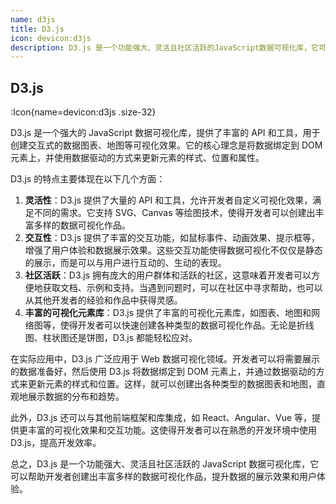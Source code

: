 ```yaml
---
name: d3js
title: D3.js
icon: devicon:d3js
description: D3.js 是一个功能强大、灵活且社区活跃的JavaScript数据可视化库，它可以帮助开发者创建出丰富多样的数据可视化作品，提升数据的展示效果和用户体验。
---
```


## D3.js

:Icon{name=devicon:d3js .size-32}

D3.js 是一个强大的 JavaScript 数据可视化库，提供了丰富的 API 和工具，用于创建交互式的数据图表、地图等可视化效果。它的核心理念是将数据绑定到 DOM 元素上，并使用数据驱动的方式来更新元素的样式、位置和属性。

D3.js 的特点主要体现在以下几个方面：

1. **灵活性**：D3.js 提供了大量的 API 和工具，允许开发者自定义可视化效果，满足不同的需求。它支持 SVG、Canvas 等绘图技术，使得开发者可以创建出丰富多样的数据可视化作品。
2. **交互性**：D3.js 提供了丰富的交互功能，如鼠标事件、动画效果、提示框等，增强了用户体验和数据展示效果。这些交互功能使得数据可视化不仅仅是静态的展示，而是可以与用户进行互动的、生动的表现。
3. **社区活跃**：D3.js 拥有庞大的用户群体和活跃的社区，这意味着开发者可以方便地获取文档、示例和支持。当遇到问题时，可以在社区中寻求帮助，也可以从其他开发者的经验和作品中获得灵感。
4. **丰富的可视化元素库**：D3.js 提供了丰富的可视化元素库，如图表、地图和网络图等，使得开发者可以快速创建各种类型的数据可视化作品。无论是折线图、柱状图还是饼图，D3.js 都能轻松应对。

在实际应用中，D3.js 广泛应用于 Web 数据可视化领域。开发者可以将需要展示的数据准备好，然后使用 D3.js 将数据绑定到 DOM 元素上，并通过数据驱动的方式来更新元素的样式和位置。这样，就可以创建出各种类型的数据图表和地图，直观地展示数据的分布和趋势。

此外，D3.js 还可以与其他前端框架和库集成，如 React、Angular、Vue 等，提供更丰富的可视化效果和交互功能。这使得开发者可以在熟悉的开发环境中使用 D3.js，提高开发效率。

总之，D3.js 是一个功能强大、灵活且社区活跃的 JavaScript 数据可视化库，它可以帮助开发者创建出丰富多样的数据可视化作品，提升数据的展示效果和用户体验。
